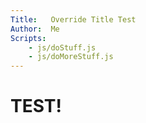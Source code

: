 ```yaml
---
Title:   Override Title Test
Author:  Me
Scripts:
    - js/doStuff.js
    - js/doMoreStuff.js
---
```


# TEST!